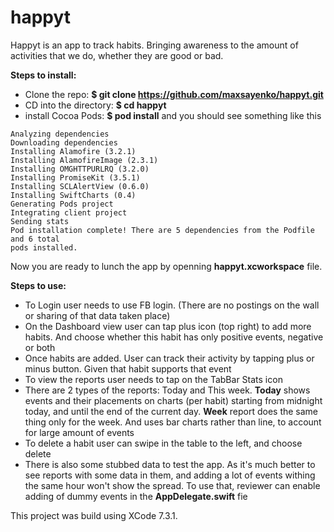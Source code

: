 # happyt

Happyt is an app to track habits. Bringing awareness to the amount of activities that we do, whether they are good or bad.

**Steps to install:**
- Clone the repo: **$ git clone https://github.com/maxsayenko/happyt.git**
- CD into the directory: **$ cd happyt**
- install Cocoa Pods: **$ pod install** and you should see something like this
```
Analyzing dependencies
Downloading dependencies
Installing Alamofire (3.2.1)
Installing AlamofireImage (2.3.1)
Installing OMGHTTPURLRQ (3.2.0)
Installing PromiseKit (3.5.1)
Installing SCLAlertView (0.6.0)
Installing SwiftCharts (0.4)
Generating Pods project
Integrating client project
Sending stats
Pod installation complete! There are 5 dependencies from the Podfile and 6 total
pods installed.
```
Now you are ready to lunch the app by openning **happyt.xcworkspace** file. 


**Steps to use:**
- To Login user needs to use FB login. (There are no postings on the wall or sharing of that data taken place)
- On the Dashboard view user can tap plus icon (top right) to add more habits. And choose whether this habit has only positive events, negative or both
- Once habits are added. User can track their activity by tapping plus or minus button. Given that habit supports that event
- To view the reports user needs to tap on the TabBar Stats icon
- There are 2 types of the reports: Today and This week. **Today** shows events and their placements on charts (per habit) starting from midnight today, and until the end of the current day. **Week** report does the same thing only for the week. And uses bar charts rather than line, to account for large amount of events
- To delete a habit user can swipe in the table to the left, and choose delete
- There is also some stubbed data to test the app. As it's much better to see reports with some data in them, and adding a lot of events withing the same hour won't show the spread. To use that, reviewer can enable adding of dummy events in the **AppDelegate.swift** fie

This project was build using XCode 7.3.1.
